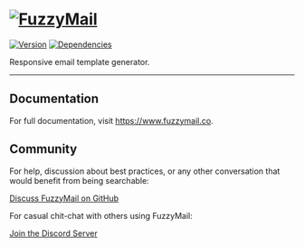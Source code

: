 # [![FuzzyMail](https://fuzzymail.s3-eu-west-1.amazonaws.com/img/fuzzymail-repository-logo.svg#1)](https://www.fuzzymail.co/)

[![Version](https://img.shields.io/github/package-json/v/luangjokaj/fuzzymail)](https://www.fuzzymail.co/) [![Dependencies](https://img.shields.io/david/luangjokaj/fuzzymail)](https://www.fuzzymail.co/)

Responsive email template generator.

---

## Documentation

For full documentation, visit https://www.fuzzymail.co.

## Community

For help, discussion about best practices, or any other conversation that would benefit from being searchable:

[Discuss FuzzyMail on GitHub](https://github.com/luangjokaj/fuzzymail/discussions)

For casual chit-chat with others using FuzzyMail:

[Join the Discord Server](https://discord.com/invite/uQFdMddMZw)
